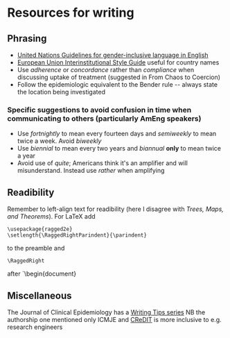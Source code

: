 # Resources for writing

## Phrasing
* [United Nations Guidelines for gender-inclusive language in English](https://www.un.org/en/gender-inclusive-language/guidelines.shtml)
* [European Union Interinstitutional Style Guide](https://publications.europa.eu/code/en/en-000100.htm) useful for country names
* Use *adherence* or *concordance* rather than *compliance* when discussing uptake of treatment (suggested in From Chaos to Coercion)
* Follow the epidemiologic equivalent to the Bender rule -- always state the location being investigated

### Specific suggestions to avoid confusion in time when communicating to others (particularly AmEng speakers)

* Use *fortnightly* to mean every fourteen days and *semiweekly* to mean twice a week. Avoid *biweekly*
* Use *biennial* to mean every two years and *biannual* **only** to mean twice a year
* Avoid use of *quite*; Americans think it's an amplifier and will misunderstand. Instead use *rather* when amplifying

## Readibility

Remember to left-align text for readibility (here I disagree with *Trees, Maps, and Theorems*). For LaTeX add
```
\usepackage{ragged2e}
\setlength{\RaggedRightParindent}{\parindent}
```
to the preamble and
```
\RaggedRight
```
after `\begin{document}

## Miscellaneous

The Journal of Clinical Epidemiology has a [Writing Tips series](https://jclinepi.com/content/jce-Writing-Tips-Series) NB the authorship one mentioned only ICMJE and [CReDIT](https://casrai.org/credit/) is more inclusive to e.g. research engineers


